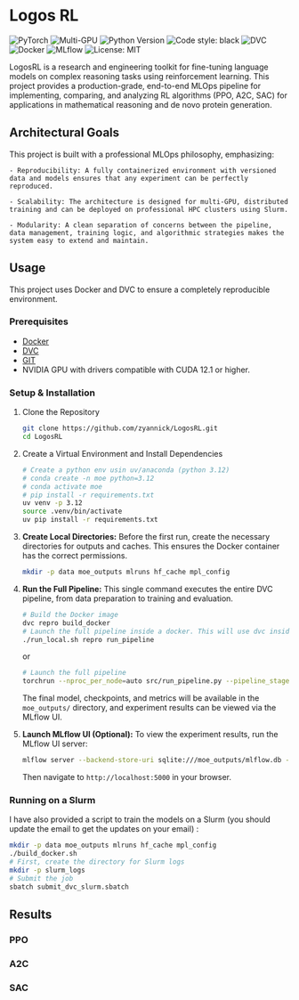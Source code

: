 # Logos RL

![PyTorch](https://img.shields.io/badge/PyTorch-%23EE4C2C.svg?logo=pytorch&logoColor=white)
![Multi-GPU](https://img.shields.io/badge/Scalability-Multi--GPU-brightgreen.svg)
![Python Version](https://img.shields.io/badge/python-3.12-blue.svg)
![Code style: black](https://img.shields.io/badge/code%20style-black-000000.svg)
![DVC](https://img.shields.io/badge/DVC-Versioned-blue?logo=dvc)
![Docker](https://img.shields.io/badge/Docker-Containerized-blue?logo=docker)
![MLflow](https://img.shields.io/badge/MLflow-Tracking-blue?logo=mlflow)
![License: MIT](https://img.shields.io/badge/License-MIT-yellow.svg)

LogosRL is a research and engineering toolkit for fine-tuning language models on complex reasoning tasks using reinforcement learning. This project provides a production-grade, end-to-end MLOps pipeline for implementing, comparing, and analyzing RL algorithms (PPO, A2C, SAC) for applications in mathematical reasoning and de novo protein generation.


## Architectural Goals

This project is built with a professional MLOps philosophy, emphasizing:

    - Reproducibility: A fully containerized environment with versioned data and models ensures that any experiment can be perfectly reproduced.

    - Scalability: The architecture is designed for multi-GPU, distributed training and can be deployed on professional HPC clusters using Slurm.

    - Modularity: A clean separation of concerns between the pipeline, data management, training logic, and algorithmic strategies makes the system easy to extend and maintain.

## Usage

This project uses Docker and DVC to ensure a completely reproducible environment.

### Prerequisites

- [Docker](https://www.docker.com/get-started)
- [DVC](https://dvc.org/doc/install)
- [GIT](https://git-scm.com/)
- NVIDIA GPU with drivers compatible with CUDA 12.1 or higher.

### Setup & Installation

1. Clone the Repository

    ```bash
    git clone https://github.com/zyannick/LogosRL.git
    cd LogosRL
    ```


2. Create a Virtual Environment and Install Dependencies

    ```bash
    # Create a python env usin uv/anaconda (python 3.12)
    # conda create -n moe python=3.12
    # conda activate moe
    # pip install -r requirements.txt
    uv venv -p 3.12
    source .venv/bin/activate
    uv pip install -r requirements.txt
    ```

3.  **Create Local Directories:**
    Before the first run, create the necessary directories for outputs and caches. This ensures the Docker container has the correct permissions.

    ```bash
    mkdir -p data moe_outputs mlruns hf_cache mpl_config
    ```

4.  **Run the Full Pipeline:**
    This single command executes the entire DVC pipeline, from data preparation to training and evaluation.

    ```bash
    # Build the Docker image
    dvc repro build_docker
    # Launch the full pipeline inside a docker. This will use dvc inside the docker
    ./run_local.sh repro run_pipeline
    ```
    or
    ```bash
    # Launch the full pipeline
    torchrun --nproc_per_node=auto src/run_pipeline.py --pipeline_stage full_pipeline
    ```

    The final model, checkpoints, and metrics will be available in the `moe_outputs/` directory, and experiment results can be viewed via the MLflow UI.

5.  **Launch MLflow UI (Optional):**
    To view the experiment results, run the MLflow UI server:
    ```bash
    mlflow server --backend-store-uri sqlite:///moe_outputs/mlflow.db --port 5000
    ```
    Then navigate to `http://localhost:5000` in your browser.


### Running on a Slurm

I have also provided a script to train the models on a Slurm (you should update the email to get the updates on your email) :

```bash
mkdir -p data moe_outputs mlruns hf_cache mpl_config
./build_docker.sh
# First, create the directory for Slurm logs
mkdir -p slurm_logs
# Submit the job
sbatch submit_dvc_slurm.sbatch
```


## Results

### PPO


### A2C


### SAC